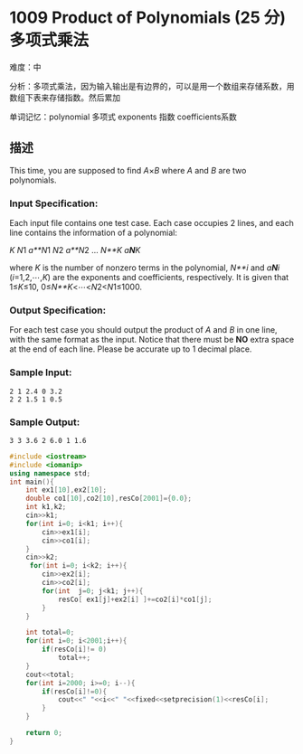 # 1009 Product of Polynomials (25 分) 多项式乘法

难度：中

分析：多项式乘法，因为输入输出是有边界的，可以是用一个数组来存储系数，用数组下表来存储指数。然后累加

单词记忆：polynomial 多项式 exponents 指数 coefficients系数

## 描述

This time, you are supposed to find *A*×*B* where *A* and *B* are two polynomials.

### Input Specification:

Each input file contains one test case. Each case occupies 2 lines, and each line contains the information of a polynomial:

*K* *N*1 *a**N*1 *N*2 *a**N*2 ... *N**K* *a**N**K*

where *K* is the number of nonzero terms in the polynomial, *N**i* and *a**N**i* (*i*=1,2,⋯,*K*) are the exponents and coefficients, respectively. It is given that 1≤*K*≤10, 0≤*N**K*<⋯<*N*2<*N*1≤1000.

### Output Specification:

For each test case you should output the product of *A* and *B* in one line, with the same format as the input. Notice that there must be **NO** extra space at the end of each line. Please be accurate up to 1 decimal place.

### Sample Input:

```in
2 1 2.4 0 3.2
2 2 1.5 1 0.5
```

### Sample Output:

```out
3 3 3.6 2 6.0 1 1.6
```

```C++
#include <iostream>
#include <iomanip>
using namespace std;
int main(){
    int ex1[10],ex2[10];
    double co1[10],co2[10],resCo[2001]={0.0};
    int k1,k2;
    cin>>k1;
    for(int i=0; i<k1; i++){
        cin>>ex1[i];
        cin>>co1[i];
    }
    cin>>k2;
     for(int i=0; i<k2; i++){
        cin>>ex2[i];
        cin>>co2[i];
        for(int  j=0; j<k1; j++){
            resCo[ ex1[j]+ex2[i] ]+=co2[i]*co1[j];
        }
    }

    int total=0;
    for(int i=0; i<2001;i++){
        if(resCo[i]!= 0)
            total++;
    }
    cout<<total;
    for(int i=2000; i>=0; i--){
        if(resCo[i]!=0){
            cout<<" "<<i<<" "<<fixed<<setprecision(1)<<resCo[i];
        }
    }

    return 0;
}

```

